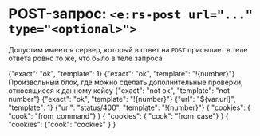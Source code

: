 # POST-запрос: `<e:rs-post url="..." type="<optional>">`

Допустим имеется сервер, который в ответ на `POST` присылает в теле ответа ровно то же, что было в теле запроса

<div>
<e:summary/>
<e:example name="Пример проверок тела ответа" status="ExpectedToFail" print="true">
     <e:post url="relative/url">
        <e:case desc="Happy-path">        
            <body>
                {"exact": "ok", "template": 1}
            </body>
            <expected>
                {"exact": "ok", "template": "!{number}"}
            </expected>
            <e:check>
              <span c:assertTrue="true">Произвольный блок, где можно сделать дополнительные проверки, относящиеся к данному кейсу</span>
            </e:check>
        </e:case>      
        <e:case desc="Неверный ответ">
            <body>
                {"exact": "not ok", "template": "not number"}
            </body>
            <expected>
                {"exact": "ok", "template": "!{number}"}
            </expected>
        </e:case>
    </e:post>
</e:example> 
<e:example name="Пример проверки кода ответа" status="ExpectedToFail" print="true">
    <e:post url="status/400" type="text/plain">
        <e:case desc="В блоке body можно использовать плейсхолдеры для вызова переменных и методов">        
            <body>
                {"url": "${var.url}", "template": 1}
            </body>
            <expected>
                {"url": "status/400", "template": "!{number}"}
            </expected>
        </e:case>
    </e:post>
</e:example>
<e:example name="Пример работы с куками" print="true">
    <e:post url="cookies" cookies="cook=from_command">
        <e:case desc="Если у кейса не указаны - используются заданные в команде">        
            <body/>
            <expected>
                {                 
                  "cookies": { "cook": "from_command"}
                }
            </expected>
        </e:case>
        <e:case cookies="cook=from_case" desc="Иначе, те что у кейса">        
            <body/>
            <expected>
                {
                  "cookies": { "cook": "from_case"}
                }
            </expected>
        </e:case>
        <e:case cookies="cook=${var.url}" desc="Можно использовать плейсхолдеры для вызова переменных и методов">        
            <body/>
            <expected>
                {
                  "cookies": {"cook": "cookies" }
                }
            </expected>
        </e:case>
    </e:post>
</e:example>
</div>